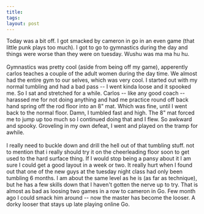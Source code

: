 ```yaml
---
title: 
tags: 
layout: post
---
```

Today was a bit off. I got smacked by cameron in go in an even game (that little punk plays too much).  I got to go to gymnastics during the day and things were worse than they were on tuesday.  Wushu was ma ma hu hu.<br /><br />Gymnastics was pretty cool (aside from being off my game), apperently carlos teaches a couple of the adult women during the day time.  We almost had the entire gym to our selves, which was very cool.  I started out with my normal tumbling and had a bad pass -- I went kinda loose and it spooked me.  So I sat and stretched for a while.  Carlos -- like any good coach -- harassed me for not doing anything and had me practice round off back hand spring off the rod floor into an 8" mat.  Which was fine, until I went back to the normal floor.  Damn, I tumbled fast and high.  The 8" mat forced me to jump up too much so I continued doing that and I flew.  So awkward and spooky.  Groveling in my own defeat, I went and played on the tramp for awhile. <br /><br />I really need to buckle down and drill the hell out of that tumbling stuff.  not to mention that i really should try it on the cheerleading floor soon to get used to the hard surface thing.  If I would stop being a pansy about it I am sure I could get a good layout in a week or two.  It really hurt when I found out that one of the new guys at the tuesday night class had only been tumbling 6 months.  I am about the same level as he is (as far as technique), but he has a few skills down that I haven't gotten the nerve up to try.  That is almost as bad as loosing two games in a row to cameron in Go.  Few month ago I could smack him around -- now the master has become the looser.  A dorky looser that stays up late playing online Go.
